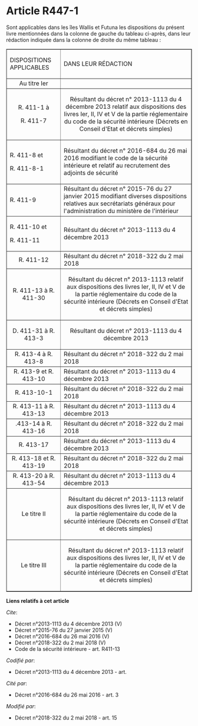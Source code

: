 # Article R447-1

Sont applicables dans les îles Wallis et Futuna les dispositions du présent livre mentionnées dans la colonne de gauche du
tableau ci-après, dans leur rédaction indiquée dans la colonne de droite du même tableau : 

<table border="1">
  <tbody>
    <tr>
      <td>

DISPOSITIONS APPLICABLES 

</td>
      <td>

DANS LEUR RÉDACTION 

</td>
    </tr>
    <tr>
      <td align="center">Au titre Ier </td>
      <td align="center">
    </td></tr>
    <tr>
      <td align="center">

R. 411-1 à 

R. 411-7 

</td>
      <td align="center">

Résultant du décret n° 2013-1113 du 4 décembre 2013 relatif aux dispositions des livres Ier, II, IV et V de la partie
réglementaire du code de la sécurité intérieure (Décrets en Conseil d'Etat et décrets simples) 

</td>
    </tr>
    <tr>
      <td>

R. 411-8 et 

R. 411-8-1 

</td>
      <td>

Résultant du décret n° 2016-684 du 26 mai 2016 modifiant le code de la sécurité intérieure et relatif au recrutement des
adjoints de sécurité 

</td>
    </tr>
    <tr>
      <td>

R. 411-9 

</td>
      <td>Résultant du décret n° 2015-76 du 27 janvier 2015 modifiant diverses dispositions relatives aux secrétariats
généraux pour l'administration du ministère de l'intérieur </td>
    </tr>
    <tr>
      <td>

R. 411-10 et 

R. 411-11 

</td>
      <td>

Résultant du décret n° 2013-1113 du 4 décembre 2013 

</td>
    </tr>
    <tr>
      <td align="center">R. 411-12 </td>
      <td>Résultant du décret n° 2018-322 du 2 mai 2018 </td>
    </tr>
    <tr>
      <td align="center">
R. 411-13 à R. 411-30 
</td>
      <td align="center">

Résultant du décret n° 2013-1113 relatif aux dispositions des livres Ier, II, IV et V de la partie réglementaire du code de
la sécurité intérieure (Décrets en Conseil d'Etat et décrets simples) 

</td>
    </tr>
    <tr>
      <td align="center">D. 411-31 à R. 413-3 </td>
      <td align="center">

Résultant du décret n° 2013-1113 du 4 décembre 2013 

</td>
    </tr>
    <tr>
      <td align="center">R. 413-4 à R. 413-8 </td>
      <td>Résultant du décret n° 2018-322 du 2 mai 2018 </td>
    </tr>
    <tr>
      <td align="center">R. 413-9 et R. 413-10 </td>
      <td>Résultant du décret n° 2013-1113 du 4 décembre 2013 </td>
    </tr>
    <tr>
      <td align="center">R. 413-10-1 </td>
      <td>Résultant du décret n° 2018-322 du 2 mai 2018 </td>
    </tr>
    <tr>
      <td align="center">R. 413-11 à R. 413-13 </td>
      <td>Résultant du décret n° 2013-1113 du 4 décembre 2013</td>
    </tr>
    <tr>
      <td align="center">.413-14 à R. 413-16 </td>
      <td>Résultant du décret n° 2018-322 du 2 mai 2018 </td>
    </tr>
    <tr>
      <td align="center">R. 413-17 </td>
      <td>Résultant du décret n° 2013-1113 du 4 décembre 2013 </td>
    </tr>
    <tr>
      <td align="center">R. 413-18 et R. 413-19 </td>
      <td>Résultant du décret n° 2018-322 du 2 mai 2018 </td>
    </tr>
    <tr>
      <td align="center">R. 413-20 à R. 413-54 </td>
      <td>Résultant du décret n° 2013-1113 du 4 décembre 2013 </td>
    </tr>
    <tr>
      <td align="center">Le titre II </td>
      <td align="center">

Résultant du décret n° 2013-1113 relatif aux dispositions des livres Ier, II, IV et V de la partie réglementaire du code de
la sécurité intérieure (Décrets en Conseil d'Etat et décrets simples) 

</td>
    </tr>
    <tr>
      <td align="center">Le titre III </td>
      <td align="center">

Résultant du décret n° 2013-1113 relatif aux dispositions des livres Ier, II, IV et V de la partie réglementaire du code de
la sécurité intérieure (Décrets en Conseil d'Etat et décrets simples)

</td>
    </tr>
  </tbody>
</table>

**Liens relatifs à cet article**

_Cite_:

  - Décret n°2013-1113 du 4 décembre 2013 (V)
  - Décret n°2015-76 du 27 janvier 2015 (V)
  - Décret n°2016-684 du 26 mai 2016 (V)
  - Décret n°2018-322 du 2 mai 2018 (V)
  - Code de la sécurité intérieure - art. R411-13

_Codifié par_:

  - Décret n°2013-1113 du 4 décembre 2013 - art.

_Cité par_:

  - Décret n°2016-684 du 26 mai 2016 - art. 3

_Modifié par_:

  - Décret n°2018-322 du 2 mai 2018 - art. 15
